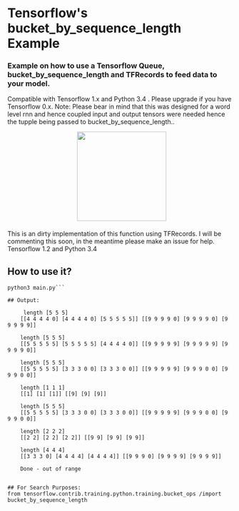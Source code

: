 # Tensorflow's bucket_by_sequence_length Example

### Example on how to use a Tensorflow Queue, bucket_by_sequence_length and TFRecords to feed data to your model.

Compatible with Tensorflow 1.x and Python 3.4 . Please upgrade if you have Tensorflow 0.x.
Note: Please bear in mind that this was designed for a word level rnn and hence coupled input and output tensors were needed hence the tupple being passed to bucket_by_sequence_length..

<div align="center">  <img src="https://www.tensorflow.org/images/tf_logo_transp.png" width="200"><br><br></div>This is an dirty implementation of this function using TFRecords. I will be commenting this soon, in the meantime please make an issue for help.
Tensorflow 1.2 and Python 3.4

## How to use it?

```git clone git@github.com:/francotheengineer/Bucket_by_sequence_length.git 
python3 main.py```

## Output: 

 ```
 		 length [5 5 5]
		[[4 4 4 4 0] [4 4 4 4 0] [5 5 5 5 5]] [[9 9 9 9 0] [9 9 9 9 0] [9 9 9 9 9]]
		
		length [5 5 5]
		[[5 5 5 5 5] [5 5 5 5 5] [4 4 4 4 0]] [[9 9 9 9 9] [9 9 9 9 9] [9 9 9 9 0]]
		
		length [5 5 5]
		[[5 5 5 5 5] [3 3 3 0 0] [3 3 3 0 0]] [[9 9 9 9 9] [9 9 9 0 0] [9 9 9 0 0]]
		
		length [1 1 1]
		[[1] [1] [1]] [[9] [9] [9]]
		
		length [5 5 5]
		[[5 5 5 5 5] [3 3 3 0 0] [3 3 3 0 0]] [[9 9 9 9 9] [9 9 9 0 0] [9 9 9 0 0]]
		
		length [2 2 2]
		[[2 2] [2 2] [2 2]] [[9 9] [9 9] [9 9]]
		
		length [4 4 4]
		[[3 3 3 0] [4 4 4 4] [4 4 4 4]] [[9 9 9 0] [9 9 9 9] [9 9 9 9]]
		
		Done - out of range
 ```
 
## For Search Purposes:
from tensorflow.contrib.training.python.training.bucket_ops /import bucket_by_sequence_length
